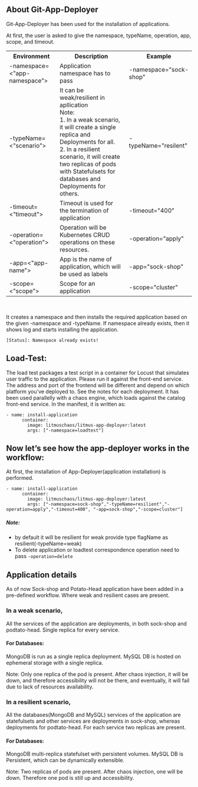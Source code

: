 ## About Git-App-Deployer
Git-App-Deployer has been used for the installation of applications.

At first, the user is asked to give the namespace, typeName, operation, app, scope, and timeout.

<table>
  <tr>
    <th> Environment </th>
    <th> Description </th>
    <th> Example </th>
  </tr>
  <tr>
    <td> -namespace=<"app-namespace"> </td>
    <td> Application namespace has to pass </td>
    <td> -namespace="sock-shop" </td>
  </tr>
  <tr>
    <td> -typeName=<"scenario"> </td>
    <td> It can be weak/resilient in apllication </br>
     Note: </br>
     1. In a weak scenario, it will create a single replica and Deployments for all. </br> 
     2. In a resilient scenario, it will create two replicas of pods with Statefulsets for databases and Deployments for others. </td>
     <td> -typeName="resilent"</td>
  </tr>
  <tr>
    <td> -timeout=<"timeout"> </td>
    <td> Timeout is used for the termination of application </td>
    <td> -timeout="400" </td>
  </tr>
  <tr>
    <td> -operation=<"operation"> </td>
    <td> Operation will be Kubernetes CRUD operations 
         on these resources.
    </td>
    <td> -operation="apply" </td>
  </tr>
  </tr>
    <td> -app=<"app-name"> </td>
    <td> App is the name of application, which will be used as labels </td>
    <td> -app="sock-shop" </td>
  </tr>
    <td> -scope=<"scope"> </td>
    <td> Scope for an application </td>
    <td> -scope="cluster" </td>
  </tr>
</table>
</br>

It creates a namespace and then installs the required application based on the given -namespace and -typeName.
If namespace already exists, then it shows log and starts installing the application.

`[Status]: Namespace already exists!`

## Load-Test:
The load test packages a test script in a container for Locust that simulates user traffic to the application. Please run it against the front-end service. The address and port of the frontend will be different and depend on which platform you've deployed to. See the notes for each deployment.
It has been used parallelly with a chaos engine, which loads against the catalog front-end service.
In the manifest, it is written as:
```
- name: install-application
      container:
        image: litmuschaos/litmus-app-deployer:latest
        args: ["-namespace=loadtest"] 
```

## Now let’s see how the app-deployer works in the workflow:
At first, the installation of App-Deployer(application installation) is performed.
```
- name: install-application
      container:
        image: litmuschaos/litmus-app-deployer:latest
        args: ["-namespace=sock-shop","-typeName=resilient","-operation=apply","-timeout=400", "-app=sock-shop","-scope=cluster"] 
```
 ##### Note: 
  - by default it will be resilient for weak provide type flagName as resilient(-typeName=weak)
  - To delete application or loadtest correspondence operation need to pass ```-operation=delete```

## Application details
As of now Sock-shop and Potato-Head application have been added in a pre-defined workflow.
Where weak and resilient cases are present.

### In a weak scenario, 
All the services of the application are deployments, in both sock-shop and podtato-head. 
Single replica for every service. 

#### For Databases:
MongoDB is run as a single replica deployment.
MySQL DB is hosted on ephemeral storage with a single replica.

Note: Only one replica of the pod is present. After chaos injection, it will be down, and therefore accessibility will not be there, and eventually, it will fail due to lack of resources availability.

### In a resilient scenario, 
All the databases(MongoDB and MySQL) services of the application are statefulsets and other services are deployments in sock-shop, whereas deployments for podtato-head. 
For each service two replicas are present. 

#### For Databases:
MongoDB multi-replica statefulset with persistent volumes. 
MySQL DB is Persistent, which can be dynamically extensible.

Note: Two replicas of pods are present. After chaos injection, one will be down. Therefore one pod is still up and accessibility. 